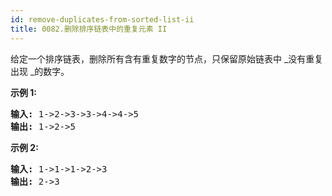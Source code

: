 ```yaml
---
id: remove-duplicates-from-sorted-list-ii
title: 0082.删除排序链表中的重复元素 II
---
```

给定一个排序链表，删除所有含有重复数字的节点，只保留原始链表中 _没有重复出现 _的数字。

**示例 1:**


<pre><strong>输入:</strong> 1-&gt;2-&gt;3-&gt;3-&gt;4-&gt;4-&gt;5<br/><strong>输出:</strong> 1-&gt;2-&gt;5<br/></pre>

**示例 2:**


<pre><strong>输入:</strong> 1-&gt;1-&gt;1-&gt;2-&gt;3<br/><strong>输出:</strong> 2-&gt;3</pre>

